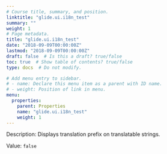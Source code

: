 ```yaml
---
# Course title, summary, and position.
linktitle: "glide.ui.i18n_test"
summary: ""
weight: 1
# Page metadata.
title: "glide.ui.i18n_test"
date: "2018-09-09T00:00:00Z"
lastmod: "2018-09-09T00:00:00Z"
draft: false  # Is this a draft? true/false
toc: true  # Show table of contents? true/false
type: docs  # Do not modify.

# Add menu entry to sidebar.
# - name: Declare this menu item as a parent with ID name.
# - weight: Position of link in menu.
menu:
  properties:
    parent: Properties
    name: "glide.ui.i18n_test"
    weight: 1
---
```


Description: Displays translation prefix on translatable strings.


Value: `false`